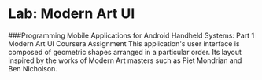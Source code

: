 # Lab: Modern Art UI
###Programming Mobile Applications for Android Handheld Systems: Part 1
Modern Art UI Coursera Assignment
This application's user interface is composed of geometric shapes arranged in a particular order. Its
layout inspired by the works of Modern Art masters such as Piet Mondrian and Ben Nicholson.
